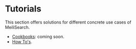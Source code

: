 # Tutorials

This section offers solutions for different concrete use cases of MeiliSearch.

- [Cookbooks](/tutorials/cookbooks/): coming soon.
- [How To's](/tutorials/howtos/).
